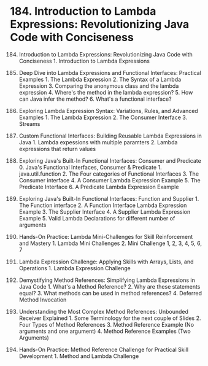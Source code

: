 # 184. Introduction to Lambda Expressions: Revolutionizing Java Code with Conciseness

184. Introduction to Lambda Expressions: Revolutionizing Java Code with Conciseness
    1. Introduction to Lambda Expressions

185. Deep Dive into Lambda Expressions and Functional Interfaces: Practical Examples
    1. The Lambda Expression
    2. The Syntax of a Lambda Expression
    3. Comparing the anonymous class and the lambda expression
    4. Where's the method in the lambda expression?
    5. How can Java infer the method?
    6. What's a functional interface?

186. Exploring Lambda Expression Syntax: Variations, Rules, and Advanced Examples
    1. The Lambda Expression
    2. The Consumer Interface
    3. Streams

187. Custom Functional Interfaces: Building Reusable Lambda Expressions in Java
    1. Lambda expessions with multiple paramters
    2. Lambda expressions that return values

188. Exploring Java's Built-In Functional Interfaces: Consumer and Predicate
    0. Java's Functional Interfaces, Consumer & Predicate
    1. java.util.function
    2. The Four categories of Functional Interfaces
    3. The Consumer interface
    4. A Consumer Lambda Expression Example
    5. The Predicate Interface
    6. A Predicate Lambda Expression Example

189. Exploring Java's Built-In Functional Interfaces: Function and Supplier
    1. The Function interface
    2. A Function Interface Lambda Expression Example
    3. The Supplier Interface
    4. A Supplier Lambda Expression Example
    5. Valid Lambda Declarations for different number of arguments

190. Hands-On Practice: Lambda Mini-Challenges for Skill Reinforcement and Mastery
    1. Lambda Mini Challenges
    2. Mini Challenge 1, 2, 3, 4, 5, 6, 7

191. Lambda Expression Challenge: Applying Skills with Arrays, Lists, and Operations
    1. Lambda Expression Challenge

192. Demystifying Method References: Simplifying Lambda Expressions in Java Code
    1. What's a Method Reference?
    2. Why are these statements equal?
    3. What methods can be used in method references?
    4. Deferred Method Invocation

193. Understanding the Most Complex Method References: Unbounded Receiver Explained
    1. Some Terminology for the next couple of Slides
    2. Four Types of Method References
    3. Method Reference Example (No arguments and one argument)
    4. Method Reference Examples (Two Arguments)

194. Hands-On Practice: Method Reference Challenge for Practical Skill Development
    1. Method and Lambda Challenge
